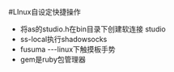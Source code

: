 #LInux自设定快捷操作
- 将as的studio.h在bin目录下创建软连接 studio
- ss-local执行shadowsocks
- fusuma ---linux下触摸板手势
- gem是ruby包管理器

